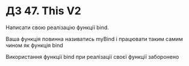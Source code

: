 # ДЗ 47. This V2
Написати свою реалізацію функції bind.

Ваша функція повинна називатись myBind і працювати таким самим чином як функція bind

Використання функції bind при реалізації своєї функції заборонено 